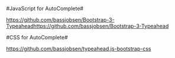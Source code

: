 #JavaScript for AutoComplete#

https://github.com/bassjobsen/Bootstrap-3-Typeaheadhttps://github.com/bassjobsen/Bootstrap-3-Typeahead

#CSS for AutoComplete#

https://github.com/bassjobsen/typeahead.js-bootstrap-css
